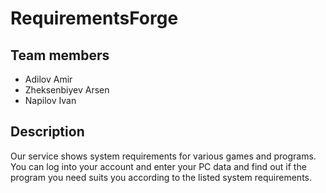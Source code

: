 # RequirementsForge

## Team members

- Adilov Amir
- Zheksenbiyev Arsen
- Napilov Ivan

## Description

Our service shows system requirements for various games and programs. You can log into your account and enter your PC data and find out if the program you need suits you according to the listed system requirements.